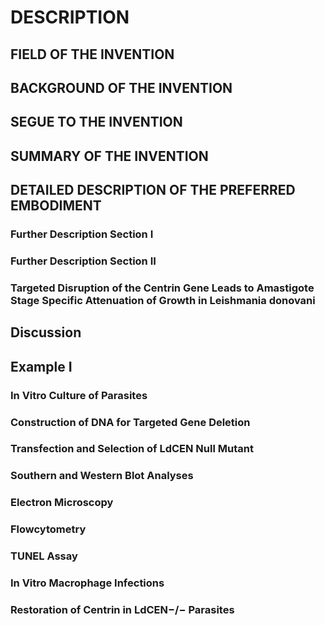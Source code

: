 # DESCRIPTION

## FIELD OF THE INVENTION

## BACKGROUND OF THE INVENTION

## SEGUE TO THE INVENTION

## SUMMARY OF THE INVENTION

## DETAILED DESCRIPTION OF THE PREFERRED EMBODIMENT

### Further Description Section I

### Further Description Section II

### Targeted Disruption of the Centrin Gene Leads to Amastigote Stage Specific Attenuation of Growth in Leishmania donovani

## Discussion

## Example I

### In Vitro Culture of Parasites

### Construction of DNA for Targeted Gene Deletion

### Transfection and Selection of LdCEN Null Mutant

### Southern and Western Blot Analyses

### Electron Microscopy

### Flowcytometry

### TUNEL Assay

### In Vitro Macrophage Infections

### Restoration of Centrin in LdCEN−/− Parasites

